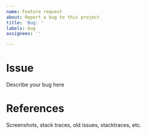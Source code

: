 ```yaml
---
name: Feature request
about: Report a bug to this project
title: 'Bug: '
labels: bug
assignees: ''

---
```


# Issue
Describe your bug here

# References
Screenshots, stack traces, old issues, stacktraces, etc.
